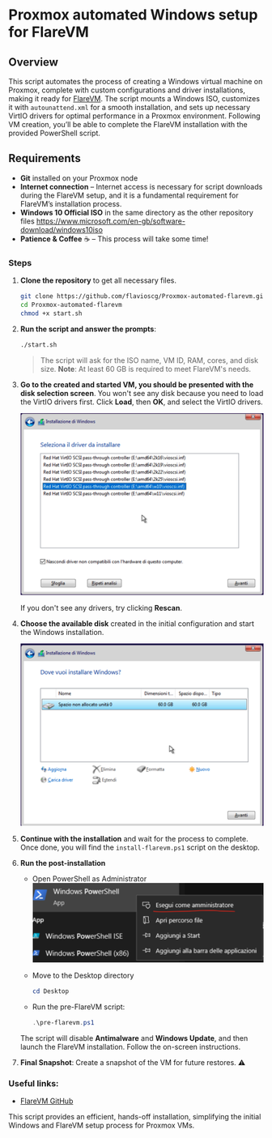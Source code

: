 # Proxmox automated Windows setup for FlareVM

## Overview
This script automates the process of creating a Windows virtual machine on Proxmox, complete with custom configurations and driver installations, making it ready for [FlareVM](https://github.com/mandiant/flare-vm). The script mounts a Windows ISO, customizes it with `autounattend.xml` for a smooth installation, and sets up necessary VirtIO drivers for optimal performance in a Proxmox environment. Following VM creation, you’ll be able to complete the FlareVM installation with the provided PowerShell script.

## Requirements
- **Git** installed on your Proxmox node
- **Internet connection** – Internet access is necessary for script downloads during the FlareVM setup, and it is a fundamental requirement for FlareVM’s installation process.
- **Windows 10 Official ISO** in the same directory as the other repository files https://www.microsoft.com/en-gb/software-download/windows10iso
- **Patience & Coffee** ☕️ – This process will take some time!

### Steps
1. **Clone the repository** to get all necessary files.
    ```bash
    git clone https://github.com/flavioscg/Proxmox-automated-flarevm.git
    cd Proxmox-automated-flarevm
    chmod +x start.sh
    ```

2. **Run the script and answer the prompts**:
    ```bash
    ./start.sh
    ```
    > The script will ask for the ISO name, VM ID, RAM, cores, and disk size. **Note**: At least 60 GB is required to meet FlareVM's needs.

3. **Go to the created and started VM, you should be presented with the disk selection screen**. You won't see any disk because you need to load the VirtIO drivers first. Click **Load**, then **OK**, and select the VirtIO drivers.

   ![VirtIO Driver Screenshot](screenshots/virtio.png)

   If you don't see any drivers, try clicking **Rescan**.

4. **Choose the available disk** created in the initial configuration and start the Windows installation.

   ![HDD Selection Screenshot](screenshots/hdd.png)

5. **Continue with the installation** and wait for the process to complete. Once done, you will find the `install-flarevm.ps1` script on the desktop.

6. **Run the post-installation**
   - Open PowerShell as Administrator
     ![PowerShell Screenshot](screenshots/powershell.png)

   - Move to the Desktop directory
     ```powershell
     cd Desktop
     ```
   - Run the pre-FlareVM script:
     ```powershell
     .\pre-flarevm.ps1
     ```

   The script will disable **Antimalware** and **Windows Update**, and then launch the FlareVM installation. Follow the on-screen instructions.

7. **Final Snapshot**: Create a snapshot of the VM for future restores. ⚠️

### Useful links:
- [FlareVM GitHub](https://github.com/mandiant/flare-vm)

This script provides an efficient, hands-off installation, simplifying the initial Windows and FlareVM setup process for Proxmox VMs.